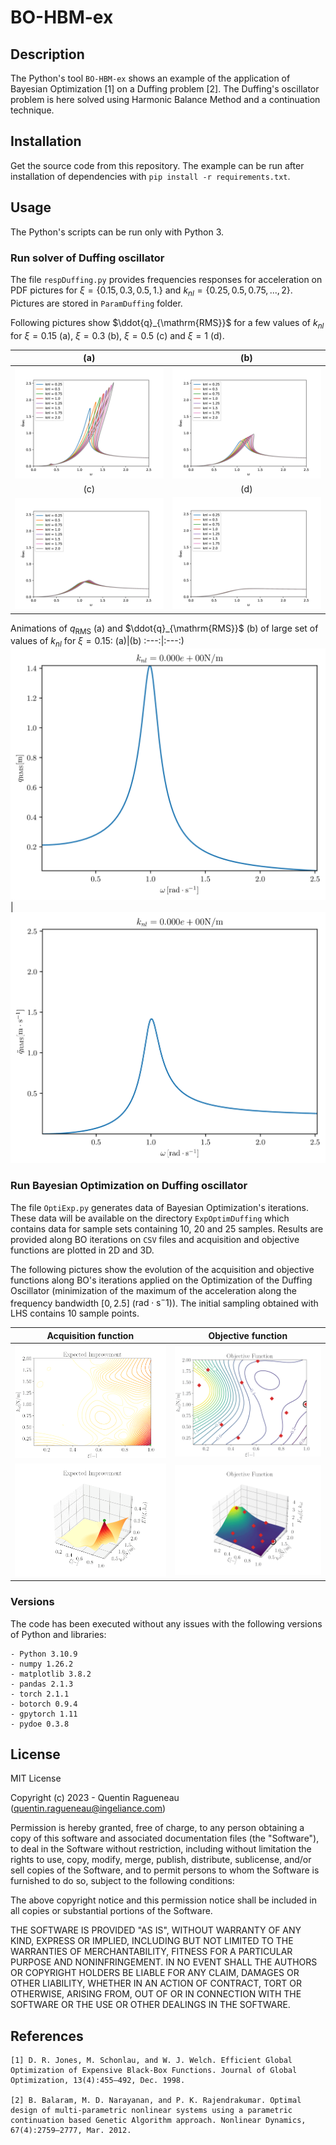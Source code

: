 # BO-HBM-ex

## Description

The Python's tool `BO-HBM-ex` shows an example of the application of Bayesian Optimization [1] on a Duffing problem [2]. The Duffing's oscillator problem is here solved using Harmonic Balance Method and a continuation technique.

## Installation

Get the source code from this repository. The example can be run after installation of dependencies with `pip install -r requirements.txt`.


## Usage

The Python's scripts can be run only with Python 3.

### Run solver of Duffing oscillator
The file `respDuffing.py` provides frequencies responses for acceleration on PDF pictures for $\xi=\{0.15, 0.3, 0.5, 1.\}$ and $k_{nl}=\{0.25,0.5,0.75,...,2\}$. Pictures are stored in `ParamDuffing` folder.

Following pictures show $\ddot{q}_{\mathrm{RMS}}$ for a few values of $k_{nl}$ for $\xi=0.15$ (a), $\xi=0.3$ (b), $\xi=0.5$ (c) and  $\xi=1$ (d).

(a)|(b)
:---:|:---:
![Arms_xi15](illus/Arms_xi15.png) | ![Arms_xi30](illus/Arms_xi30.png)
(c)|(d)
![Arms_xi50](illus/Arms_xi50.png) |  ![Arms_xi100](/illus/Arms_xi100.png)

Animations of $q_{\mathrm{RMS}}$ (a) and $\ddot{q}_{\mathrm{RMS}}$ (b) of large set of values of $k_{nl}$ for $\xi=0.15$:
(a)|(b)
:---:|:---:)
![anim_Drms](/illus/anim_Drms.gif) |  ![anim_Arms](/illus/anim_Arms.gif)

### Run Bayesian Optimization on Duffing oscillator

The file `OptiExp.py` generates data of Bayesian Optimization's iterations. These data will be available on the directory `ExpOptimDuffing` which contains data for sample sets containing 10, 20 and 25 samples. Results are provided along BO iterations on `CSV` files and acquisition and objective functions are plotted in 2D and 3D.

The following pictures show the evolution of the acquisition and objective functions along BO's iterations applied on the Optimization of the Duffing Oscillator (minimization of the maximum of the acceleration along the frequency bandwidth $[0,2.5]$ ($\mathrm{rad}\cdot\mathrm{s}^-1$)). The initial sampling obtained with LHS contains 10 sample points.

Acquisition function               |  Objective function
:---:|:---:
![anim_10_contourEI](/illus/anim_10_contourEI-optim.gif) |  ![anim_10_contourObj](/illus/anim_10_contourObj-optim.gif)
![anim_10_surfaceEI](/illus/anim_10_surfaceEI-optim.gif) |  ![anim_10_surfaceObj](/illus/anim_10_surfaceObj-optim.gif)


### Versions

The code has been executed without any issues with the following versions of Python and libraries:
``````
- Python 3.10.9
- numpy 1.26.2
- matplotlib 3.8.2
- pandas 2.1.3
- torch 2.1.1
- botorch 0.9.4
- gpytorch 1.11
- pydoe 0.3.8
``````

<!-- ## How to cite

Please use the following citation reference if you use the code:

`Q. Ragueneau and L. Laurent. , December 2023. Zenodo. https://doi.org/10.5281/zenodo.XXX``

Bibtex entry:

@software{BO-HBM-ex-soft,
author       = {Ragueneau, Qunetin and Laurent, Luc},
title        = {},
month        = dec,
year         = 2023,
publisher    = {Zenodo},
version      = {vxx},
doi          = {10.5281/zenodo.XXX},
url          = {https://doi.org/10.5281/zenodo.XXXX}
}

NB: version number and DOI must be adapted from [Zenodo's repository](https://doi.org/10.5281/zenodo.XXXX). -->

## License

MIT License

Copyright (c) 2023 - Quentin Ragueneau (quentin.ragueneau@ingeliance.com)

Permission is hereby granted, free of charge, to any person obtaining a copy of this software and associated documentation files (the "Software"), to deal in the Software without restriction, including without limitation the rights to use, copy, modify, merge, publish, distribute, sublicense, and/or sell copies of the Software, and to permit persons to whom the Software is furnished to do so, subject to the following conditions:

The above copyright notice and this permission notice shall be included in all copies or substantial portions of the Software.

THE SOFTWARE IS PROVIDED "AS IS", WITHOUT WARRANTY OF ANY KIND, EXPRESS OR
IMPLIED, INCLUDING BUT NOT LIMITED TO THE WARRANTIES OF MERCHANTABILITY, FITNESS FOR A PARTICULAR PURPOSE AND NONINFRINGEMENT. IN NO EVENT SHALL THE AUTHORS OR COPYRIGHT HOLDERS BE LIABLE FOR ANY CLAIM, DAMAGES OR OTHER LIABILITY, WHETHER IN AN ACTION OF CONTRACT, TORT OR OTHERWISE, ARISING FROM, OUT OF OR IN CONNECTION WITH THE SOFTWARE OR THE USE OR OTHER DEALINGS IN THE SOFTWARE.

## References
```
[1] D. R. Jones, M. Schonlau, and W. J. Welch. Efficient Global Optimization of Expensive Black-Box Functions. Journal of Global Optimization, 13(4):455–492, Dec. 1998.

[2] B. Balaram, M. D. Narayanan, and P. K. Rajendrakumar. Optimal design of multi-parametric nonlinear systems using a parametric continuation based Genetic Algorithm approach. Nonlinear Dynamics, 67(4):2759–2777, Mar. 2012.
```
